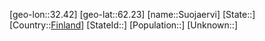 ﻿---
location: [62.23,32.42]
type: City
tags:
- geo/City


SpocWebEntityId: 34671
isDeleted: false
confidential: public

---
[geo-lon::32.42]
[geo-lat::62.23]
[name::Suojaervi]
[State::]
[Country::[Finland](geo/Continent/Europe/Finland.md)]
[StateId::]
[Population::]
[Unknown::]

